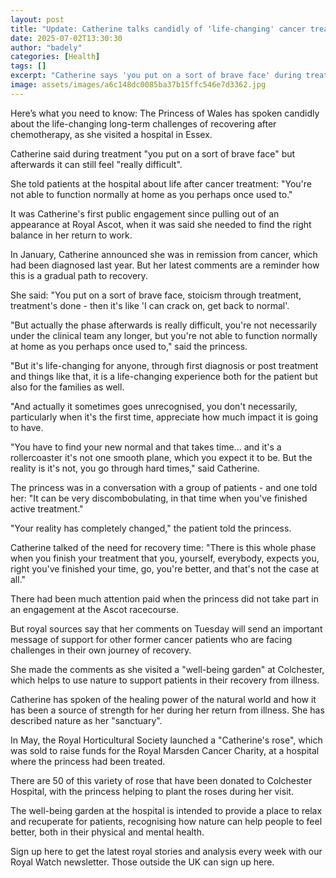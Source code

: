 ```yaml
---
layout: post
title: "Update: Catherine talks candidly of 'life-changing' cancer treatment"
date: 2025-07-02T13:30:30
author: "badely"
categories: [Health]
tags: []
excerpt: "Catherine says 'you put on a sort of brave face' during treatment but afterwards it can also feel 'really difficult'."
image: assets/images/a6c148dc0085ba37b15ffc546e7d3362.jpg
---
```


Here’s what you need to know: The Princess of Wales has spoken candidly about the life-changing long-term challenges of recovering after chemotherapy, as she visited a hospital in Essex.

Catherine said during treatment "you put on a sort of brave face" but afterwards it can still feel "really difficult".

She told patients at the hospital about life after cancer treatment: "You're not able to function normally at home as you perhaps once used to."

It was Catherine's first public engagement since pulling out of an appearance at Royal Ascot, when it was said she needed to find the right balance in her return to work.

In January, Catherine announced she was in remission from cancer, which had been diagnosed last year. But her latest comments are a reminder how this is a gradual path to recovery.

She said: "You put on a sort of brave face, stoicism through treatment, treatment's done - then it's like 'I can crack on, get back to normal'.

"But actually the phase afterwards is really difficult, you're not necessarily under the clinical team any longer, but you're not able to function normally at home as you perhaps once used to," said the princess.

"But it's life-changing for anyone, through first diagnosis or post treatment and things like that, it is a life-changing experience both for the patient but also for the families as well. 

"And actually it sometimes goes unrecognised, you don't necessarily, particularly when it's the first time, appreciate how much impact it is going to have. 

"You have to find your new normal and that takes time... and it's a rollercoaster it's not one smooth plane, which you expect it to be. But the reality is it's not, you go through hard times," said Catherine.

The princess was in a conversation with a group of patients - and one told her: "It can be very discombobulating, in that time when you've finished active treatment."

"Your reality has completely changed," the patient told the princess.

Catherine talked of the need for recovery time: "There is this whole phase when you finish your treatment that you, yourself, everybody, expects you, right you've finished your time, go, you're better, and that's not the case at all."

There had been much attention paid when the princess did not take part in an engagement at the Ascot racecourse.

But royal sources say that her comments on Tuesday will send an important message of support for other former cancer patients who are facing challenges in their own journey of recovery.

She made the comments as she visited a "well-being garden" at Colchester, which helps to use nature to support patients in their recovery from illness.

Catherine has spoken of the healing power of the natural world and how it has been a source of strength for her during her return from illness. She has described nature as her "sanctuary".

In May, the Royal Horticultural Society launched a "Catherine's rose", which was sold to raise funds for the Royal Marsden Cancer Charity, at a hospital where the princess had been treated.

There are 50 of this variety of rose that have been donated to Colchester Hospital, with the princess helping to plant the roses during her visit.

The well-being garden at the hospital is intended to provide a place to relax and recuperate for patients, recognising how nature can help people to feel better, both in their physical and mental health.

Sign up here to get the latest royal stories and analysis every week with our Royal Watch newsletter. Those outside the UK can sign up here.

